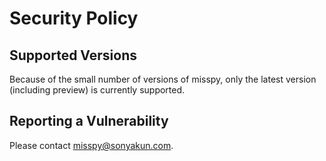 # Security Policy

## Supported Versions

Because of the small number of versions of misspy, only the latest version (including preview) is currently supported.

<!-- | Version | Supported          |
| ------- | ------------------ |
| 5.1.x   | :white_check_mark: |
| 5.0.x   | :x:                |
| 4.0.x   | :white_check_mark: |
| < 4.0   | :x:                | -->

## Reporting a Vulnerability
Please contact [misspy@sonyakun.com](mailto:misspy@sonyakun.com?subject=Vulnerability%20Reporting).
